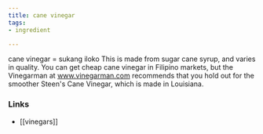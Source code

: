 ```yaml
---
title: cane vinegar
tags:
- ingredient

---
```

cane vinegar = sukang iloko This is made from sugar cane syrup, and varies in quality. You can get cheap cane vinegar in Filipino markets, but the Vinegarman at www.vinegarman.com recommends that you hold out for the smoother Steen's Cane Vinegar, which is made in Louisiana.

### Links

* [[vinegars]]
